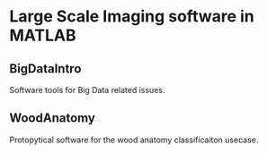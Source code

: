 # Large Scale Imaging software in MATLAB

## BigDataIntro
Software tools for Big Data related issues.

## WoodAnatomy
Protopytical software for the wood anatomy classificaiton usecase.
